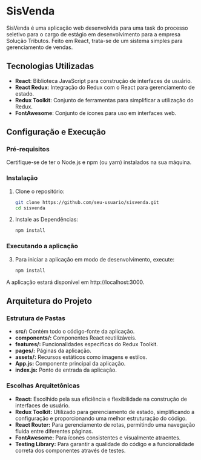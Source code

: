 # SisVenda

SisVenda é uma aplicação web desenvolvida para uma task do processo seletivo para o cargo de estágio em desenvolvimento para a empresa Solução Tributos. Feito em React, trata-se de um sistema simples para gerenciamento de vendas.

## Tecnologias Utilizadas

- **React**: Biblioteca JavaScript para construção de interfaces de usuário.
- **React Redux**: Integração do Redux com o React para gerenciamento de estado.
- **Redux Toolkit**: Conjunto de ferramentas para simplificar a utilização do Redux.
- **FontAwesome**: Conjunto de ícones para uso em interfaces web.

## Configuração e Execução

### Pré-requisitos

Certifique-se de ter o Node.js e npm (ou yarn) instalados na sua máquina.

### Instalação

1. Clone o repositório:
   ```sh
   git clone https://github.com/seu-usuario/sisvenda.git
   cd sisvenda
2. Instale as Dependências: 
   ```sh
   npm install
### Executando a aplicação

3. Para iniciar a aplicação em modo de desenvolvimento, execute:
   ```sh
   npm install

A aplicação estará disponível em http://localhost:3000.

## Arquitetura do Projeto

### Estrutura de Pastas

- **src/:** Contém todo o código-fonte da aplicação.
- **components/:** Componentes React reutilizáveis.
- **features/:** Funcionalidades específicas do Redux Toolkit.
- **pages/:** Páginas da aplicação.
- **assets/:** Recursos estáticos como imagens e estilos.
- **App.js:** Componente principal da aplicação.
- **index.js:** Ponto de entrada da aplicação.

### Escolhas Arquitetônicas

- **React:** Escolhido pela sua eficiência e flexibilidade na construção de interfaces de usuário.
- **Redux Toolkit:** Utilizado para gerenciamento de estado, simplificando a configuração e proporcionando uma melhor estruturação do código.
- **React Router:** Para gerenciamento de rotas, permitindo uma navegação fluida entre diferentes páginas.
- **FontAwesome:** Para ícones consistentes e visualmente atraentes.
- **Testing Library:** Para garantir a qualidade do código e a funcionalidade correta dos componentes através de testes.